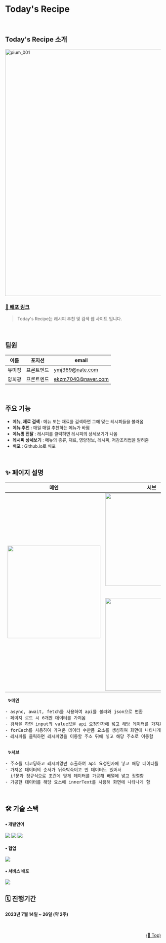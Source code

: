 # Today's Recipe

<br />

## Today's Recipe 소개

<img width="800" alt="pium_001" src="https://github.com/SeSAC-PIUM/.github/assets/77762680/86e8b609-5b25-4940-869a-f930eb8e1c0e">

### [🔗 배포 링크](https://learning-mates.github.io/Today_Recipe/)
> Today's Recipe는 레시피 추천 및 검색 웹 사이트 입니다.

<br />

## 팀원

| 이름 | 포지션 | email |
| --- | --- | --- |
| 유미정 | 프론트엔드 | ymj369@nate.com |
| 양희광 | 프론트엔드 | ekzm7040@naver.com |

<br />

## 주요 기능
- **메뉴, 재료 검색** : 메뉴 또는 재료를 검색하면 그에 맞는 레시피들을 불러옴
- **메뉴 추천** : 매일 매일 추천하는 메뉴가 바뀜
- **메뉴명 전달** : 레시피를 클릭하면 레시피의 상세보기가 나옴
- **레시피 상세보기** : 메뉴의 종류, 재료, 영양정보, 레시피, 저감조리법을 알려줌
- **배포** : Github.io로 배포

<br />

## ✨ 페이지 설명

|메인|서브|
|:----:|:----:|
|<img src='https://github.com/SeSAC-PIUM/.github/assets/77762680/7ab6ffed-f69d-4ef7-8eeb-c0ea4c538e77' width="300" />|<img src='https://github.com/SeSAC-PIUM/.github/assets/77762680/b4e44ff1-fa9c-4d41-8cf4-af352728c1ea' width="300"/><br /><br /><br /><img src='https://github.com/SeSAC-PIUM/.github/assets/77762680/d424331e-c329-4217-b625-178ddee7138e' width="300" />|

<pre>
<strong> ✨메인 </strong>

- async, await, fetch를 사용하여 api를 불러와 json으로 변환
- 페이지 로드 시 6개만 데이터를 가져옴
- 검색을 하면 input의 value값을 api 요청인자에 넣고 해당 데이터를 가져옴
- forEach를 사용하여 가져온 데이터 수만큼 요소를 생성하여 화면에 나타나게 함
- 레시피를 클릭하면 레시피명을 이동할 주소 뒤에 넣고 해당 주소로 이동함


<strong> ✨서브 </strong>

- 주소를 디코딩하고 레시피명만 추출하여 api 요청인자에 넣고 해당 데이터를 가져옴 
- 가져온 데이터의 순서가 뒤죽박죽이고 빈 데이터도 있어서
  if문과 정규식으로 조건에 맞게 데이터를 가공해 배열에 넣고 정렬함
- 가공한 데이터를 해당 요소에 innerText를 사용해 화면에 나타나게 함
</pre>

<br />

## 🛠 기술 스택
#### • 개발언어
<img src="https://img.shields.io/badge/HTML-E34F26?style=for-the-badge&logo=html5&logoColor=white"/> <img src="https://img.shields.io/badge/CSS-1572B6?style=for-the-badge&logo=CSS3&Color=white"/> <img src="https://img.shields.io/badge/JavaScript-F7DF1E?style=for-the-badge&logo=JavaScript&logoColor=white"/>

#### • 협업
<img src="https://img.shields.io/badge/Slack-4A154B?style=for-the-badge&logo=Slack&logoColor=white"/> 

#### • 서비스 배포
<img src="https://img.shields.io/badge/github-181717?style=for-the-badge&logo=github&logoColor=white">

<br />

## 🗓️ 진행기간
#### 2023년 7월 14일 ~ 26일 (약 2주)

<br />

<p align="right"><a href="#todays-recipe">(🔼 Top)</a></p>

<br />